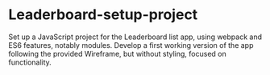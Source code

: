 # Leaderboard-setup-project
Set up a JavaScript project for the Leaderboard list app, using webpack and ES6 features, notably modules. Develop a first working version of the app following the provided Wireframe, but without styling, focused on functionality. 
